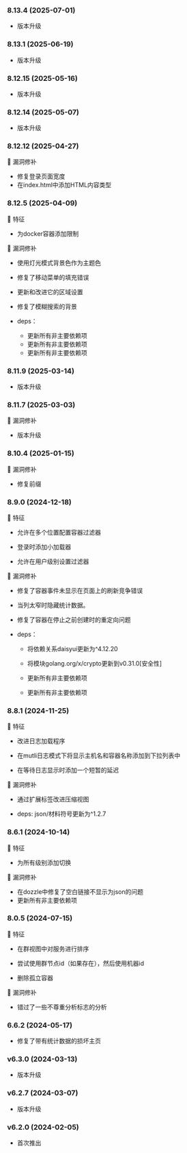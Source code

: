 ### 8.13.4 (2025-07-01)
- 版本升级
### 8.13.1 (2025-06-19)
- 版本升级
### 8.12.15 (2025-05-16)
- 版本升级
### 8.12.14 (2025-05-07)
- 版本升级
### 8.12.12 (2025-04-27)
🐞 漏洞修补
- 修复登录页面宽度
- 在index.html中添加HTML内容类型

### 8.12.5 (2025-04-09)

🚀 特征

- 为docker容器添加限制

🐞 漏洞修补

- 使用灯光模式背景色作为主题色

- 修复了移动菜单的填充错误

- 更新和改进它的区域设置

- 修复了模糊搜索的背景

- deps：
  - 更新所有非主要依赖项
  - 更新所有非主要依赖项
  - 更新所有非主要依赖项

### 8.11.9 (2025-03-14)

- 版本升级

### 8.11.7 (2025-03-03)

🐞 漏洞修补

- 版本升级

### 8.10.4 (2025-01-15)

🐞 漏洞修补

- 修复前缀

### 8.9.0 (2024-12-18)

🚀 特征

- 允许在多个位置配置容器过滤器

- 登录时添加小加载器

- 允许在用户级别设置过滤器

🐞 漏洞修补

- 修复了容器事件未显示在页面上的刷新竞争错误

- 当列太窄时隐藏统计数据。

- 修复了容器在停止之前创建时的重定向问题

- deps：

  - 将依赖关系daisyui更新为^4.12.20

  - 将模块golang.org/x/crypto更新到v0.31.0[安全性]

  - 更新所有非主要依赖项

  - 更新所有非主要依赖项

### 8.8.1 (2024-11-25)

🚀 特征

- 改进日志加载程序

- 在mutli日志模式下将显示主机名和容器名称添加到下拉列表中

- 在等待日志显示时添加一个短暂的延迟

🐞 漏洞修补

- 通过扩展标签改进压缩视图

- deps: json/材料符号更新为^1.2.7

### 8.6.1 (2024-10-14)

🚀 特征

- 为所有级别添加切换

🐞 漏洞修补

- 在dozzle中修复了空白链接不显示为json的问题
- 更新所有非主要依赖项

### 8.0.5 (2024-07-15)

🚀 特征

- 在群视图中对服务进行排序

- 尝试使用群节点id（如果存在），然后使用机器id

- 删除孤立容器

🐞 漏洞修补

- 错过了一些不尊重分析标志的分析

### 6.6.2 (2024-05-17)

- 修复了带有统计数据的损坏主页

### v6.3.0 (2024-03-13)

- 版本升级

### v6.2.7 (2024-03-07)

- 版本升级

### v6.2.0 (2024-02-05)

- 首次推出